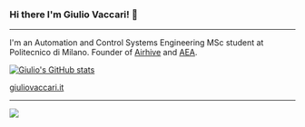 ### Hi there I'm Giulio Vaccari! 👋
___
I'm an Automation and Control Systems Engineering MSc student at Politecnico di Milano.
Founder of [Airhive](https://github.com/airhive) and [AEA](https://www.aeapolimi.it/).  

[![Giulio's GitHub stats](https://github-readme-stats.vercel.app/api?username=giuliovv&show_icons=true&count_private=true&icon_color=00600f&title_color=00600f&text_color=388e3c)](https://github.com/anuraghazra/github-readme-stats)
  
<a href="https://giuliovaccari.it">giuliovaccari.it</a>
___
<a href="https://www.linkedin.com/in/giuliovaccari/">
    <img src="https://img.shields.io/badge/LinkedIn-0077B5?style=for-the-badge&logo=linkedin&logoColor=white "/>
</a>
